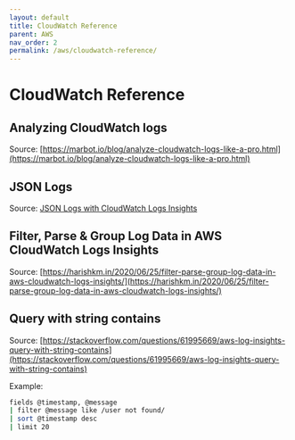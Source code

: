 ```yaml
---
layout: default
title: CloudWatch Reference
parent: AWS
nav_order: 2
permalink: /aws/cloudwatch-reference/
---
```


# CloudWatch Reference

## Analyzing CloudWatch logs

Source: [https://marbot.io/blog/analyze-cloudwatch-logs-like-a-pro.html](https://marbot.io/blog/analyze-cloudwatch-logs-like-a-pro.html)

## JSON Logs

Source: [JSON Logs with CloudWatch Logs Insights](https://aws.plainenglish.io/json-logs-with-cloudwatch-logs-insights-66dca9370ed4)

## Filter, Parse & Group Log Data in AWS CloudWatch Logs Insights

Source: [https://harishkm.in/2020/06/25/filter-parse-group-log-data-in-aws-cloudwatch-logs-insights/](https://harishkm.in/2020/06/25/filter-parse-group-log-data-in-aws-cloudwatch-logs-insights/)

## Query with string contains

Source: [https://stackoverflow.com/questions/61995669/aws-log-insights-query-with-string-contains](https://stackoverflow.com/questions/61995669/aws-log-insights-query-with-string-contains)

Example:

```bash
fields @timestamp, @message
| filter @message like /user not found/
| sort @timestamp desc
| limit 20
```

